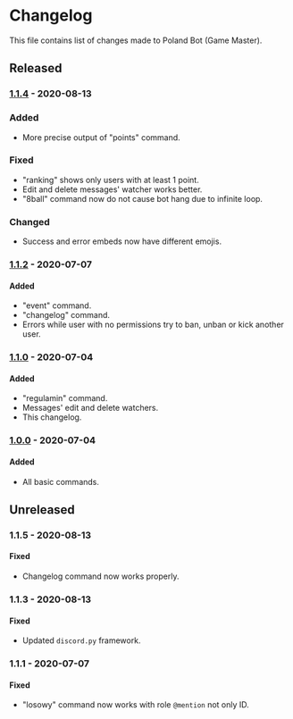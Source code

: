 # Changelog

This file contains list of changes made to Poland Bot (Game Master).

## Released

### [1.1.4] - 2020-08-13
### Added
- More precise output of "points" command.
### Fixed
- "ranking" shows only users with at least 1 point.
- Edit and delete messages' watcher works better.
- "8ball" command now do not cause bot hang due to infinite loop.
### Changed
- Success and error embeds now have different emojis.

### [1.1.2] - 2020-07-07
#### Added
- "event" command.
- "changelog" command.
- Errors while user with no permissions try to ban, unban or kick another user.

### [1.1.0] - 2020-07-04
#### Added
- "regulamin" command.
- Messages' edit and delete watchers.
- This changelog.

### [1.0.0] - 2020-07-04
#### Added
- All basic commands.

## Unreleased

### 1.1.5 - 2020-08-13
#### Fixed
- Changelog command now works properly.

### 1.1.3 - 2020-08-13
#### Fixed
- Updated `discord.py` framework.

### 1.1.1 - 2020-07-07
#### Fixed
- "losowy" command now works with role `@mention` not only ID.

[1.1.4]: https://github.com/AnonymousX86/poland-bot/releases/tag/v1.1.4
[1.1.2]: https://github.com/AnonymousX86/poland-bot/releases/tag/v1.1.2
[1.1.0]: https://github.com/AnonymousX86/poland-bot/releases/tag/v1.1.0
[1.0.0]: https://github.com/AnonymousX86/poland-bot/releases/tag/v1.0.0
